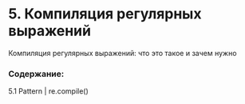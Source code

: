 # 5. Компиляция регулярных выражений
Компиляция регулярных выражений: что это такое и зачем нужно

### Содержание:
5.1 Pattern | re.compile()
